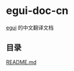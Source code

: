 # egui-doc-cn

[egui](https://github.com/emilk/egui) 的中文翻译文档

## 目录

[README.md](https://github.com/Re-Ch-Love/egui-doc-cn/blob/main/README_zh-hans.md)
